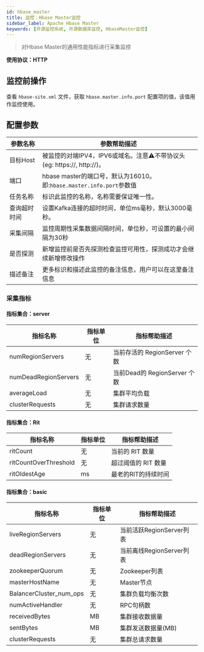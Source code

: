 ```yaml
---
id: hbase_master  
title: 监控：Hbase Master监控    
sidebar_label: Apache Hbase Master
keywords: [开源监控系统, 开源数据库监控, HbaseMaster监控]
---
```

> 对Hbase Master的通用性能指标进行采集监控

**使用协议：HTTP**

## 监控前操作

查看 `hbase-site.xml` 文件，获取 `hbase.master.info.port` 配置项的值，该值用作监控使用。

## 配置参数


| 参数名称     | 参数帮助描述                                                              |
| ------------ | ------------------------------------------------------------------------- |
| 目标Host     | 被监控的对端IPV4，IPV6或域名。注意⚠️不带协议头(eg: https://, http://)。 |
| 端口         | hbase master的端口号，默认为16010。即:`hbase.master.info.port`参数值      |
| 任务名称     | 标识此监控的名称，名称需要保证唯一性。                                    |
| 查询超时时间 | 设置Kafka连接的超时时间，单位ms毫秒，默认3000毫秒。                       |
| 采集间隔     | 监控周期性采集数据间隔时间，单位秒，可设置的最小间隔为30秒                |
| 是否探测     | 新增监控前是否先探测检查监控可用性，探测成功才会继续新增修改操作          |
| 描述备注     | 更多标识和描述此监控的备注信息，用户可以在这里备注信息                    |

### 采集指标

#### 指标集合：server


| 指标名称             | 指标单位 | 指标帮助描述                 |
| -------------------- |----| ---------------------------- |
| numRegionServers     | 无  | 当前存活的 RegionServer 个数 |
| numDeadRegionServers | 无   | 当前Dead的 RegionServer 个数 |
| averageLoad          | 无  | 集群平均负载                 |
| clusterRequests      | 无   | 集群请求数量                 |

#### 指标集合：Rit


| 指标名称              | 指标单位 | 指标帮助描述        |
| --------------------- | ------ | ------------------- |
| ritCount              | 无      | 当前的 RIT 数量     |
| ritCountOverThreshold | 无      | 超过阈值的 RIT 数量 |
| ritOldestAge          | ms     | 最老的RIT的持续时间 |

#### 指标集合：basic


| 指标名称                | 指标单位 | 指标帮助描述             |
| ----------------------- | ----- | ------------------------ |
| liveRegionServers       | 无    | 当前活跃RegionServer列表 |
| deadRegionServers       | 无    | 当前离线RegionServer列表 |
| zookeeperQuorum         | 无    | Zookeeper列表            |
| masterHostName          | 无    | Master节点               |
| BalancerCluster_num_ops | 无     | 集群负载均衡次数         |
| numActiveHandler        | 无     | RPC句柄数                |
| receivedBytes           | MB    | 集群接收数据量           |
| sentBytes               | MB    | 集群发送数据量(MB)       |
| clusterRequests         | 无     | 集群总请求数量           |
